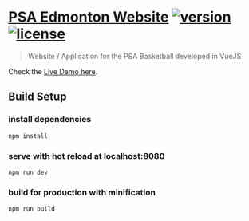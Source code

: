 # [PSA Edmonton Website](https://psa-edmonton.surge.sh/) [![version][version-badge]][CHANGELOG] [![license][license-badge]][LICENSE]

> Website / Application for the PSA Basketball developed in VueJS

Check the [Live Demo here](https://psa-edmonton.surge.sh/).

## Build Setup

### install dependencies
`npm install`
### serve with hot reload at localhost:8080
`npm run dev`
### build for production with minification
`npm run build`

[CHANGELOG]: ./CHANGELOG.md
[LICENSE]: ./LICENSE.md
[version-badge]: https://img.shields.io/badge/version-1.0.0-blue.svg
[license-badge]: https://img.shields.io/badge/license-MIT-blue.svg
